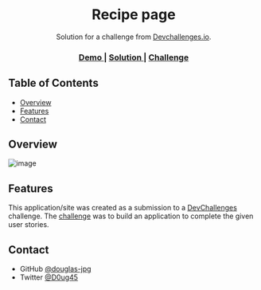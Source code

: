 <h1 align="center">Recipe page</h1>

<div align="center">
   Solution for a challenge from  <a href="http://devchallenges.io" target="_blank">Devchallenges.io</a>.
</div>

<div align="center">
  <h3>
    <a href="https://douglas-jpg.github.io/recipe-page/">
      Demo
    </a>
    <span> | </span>
    <a href="https://devchallenges.io/solutions/5eXYu41bRcZNXp4KI4Qz">
      Solution
    </a>
    <span> | </span>
    <a href="https://devchallenges.io/challenges/Jymh2b2FyebRTUljkNcb">
      Challenge
    </a>
  </h3>
</div>


## Table of Contents

- [Overview](#overview)
- [Features](#features)
- [Contact](#contact)


## Overview

![image](https://github.com/douglas-jpg/recipe-page/assets/57305990/6e232766-661a-4b20-b59e-8d441df409f6)


## Features

This application/site was created as a submission to a [DevChallenges](https://devchallenges.io/challenges) challenge. The [challenge](https://devchallenges.io/challenges/wBunSb7FPrIepJZAg0sY) was to build an application to complete the given user stories.

## Contact

- GitHub [@douglas-jpg](https://github.com/douglas-jpg)
- Twitter [@D0ug45](https://https://twitter.com/D0ug45)
